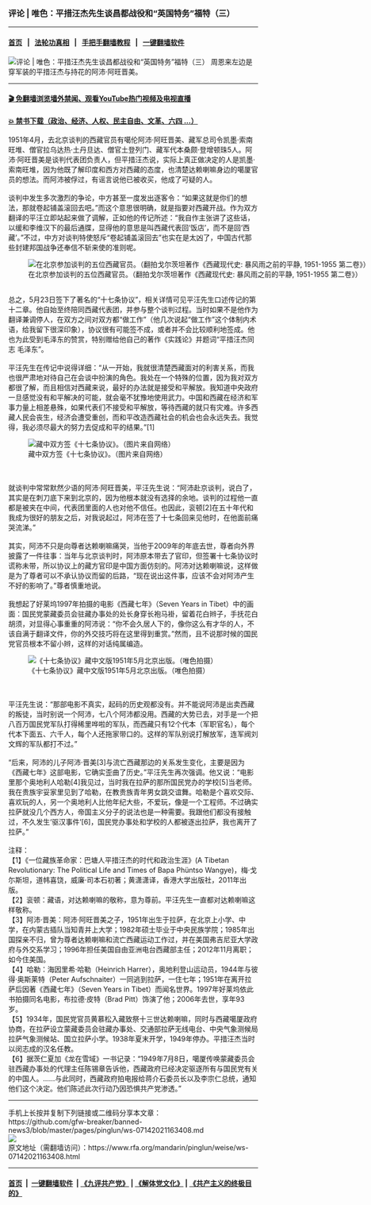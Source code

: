 ### 评论 | 唯色：平措汪杰先生谈昌都战役和“英国特务”福特（三）
------------------------

#### [首页](https://github.com/gfw-breaker/banned-news3/blob/master/README.md) &nbsp;&nbsp;|&nbsp;&nbsp; [法轮功真相](https://github.com/begood0513/basic/blob/master/README.md)  &nbsp;&nbsp;|&nbsp;&nbsp; [手把手翻墙教程](https://github.com/gfw-breaker/guides/wiki)  &nbsp;&nbsp;|&nbsp;&nbsp; [一键翻墙软件](https://github.com/gfw-breaker/nogfw/blob/master/README.md)  



<div id="headerimg">
 <img alt="评论 | 唯色：平措汪杰先生谈昌都战役和“英国特务”福特（三）" src="https://www.rfa.org/mandarin/pinglun/weise/ws-07142021163408.html/@@images/b78edc90-d79c-40fa-ab3f-03532a3ed654.jpeg" title="评论 | 唯色：平措汪杰先生谈昌都战役和“英国特务”福特（三）"/>
 <span class="lead_image_caption">
  周恩来左边是穿军装的平措汪杰与持花的阿沛·阿旺晋美。
 </span>
 <!-- zoomattribute -->
</div>

<hr/>


#### [ 🎬  免翻墙浏览墙外禁闻、观看YouTube热门视频及电视直播](http://78.141.236.197/)

#### [ 💥  禁书下载（政治、经济、人权、民主自由、文革、六四 ...）](http://78.141.236.197:10000/bbooks/)

<div id="storytext">
 <p>
  1951年4月，去北京谈判的西藏官员有噶伦阿沛·阿旺晋美、藏军总司令凯墨·索南旺堆、僧官拉乌达热·土丹旦达、僧官土登列门、藏军代本桑颇·登增顿珠5人。阿沛·阿旺晋美是谈判代表团负责人，但平措汪杰说，实际上真正做决定的人是凯墨·索南旺堆，因为他既了解印度和西方对西藏的态度，也清楚达赖喇嘛身边的噶厦官员的想法。而阿沛被俘过，有谣言说他已被收买，他成了可疑的人。
  <br/>
  <br/>
  谈判中发生多次激烈的争论，中方甚至一度发出逐客令：“如果这就是你们的想法，那就卷起铺盖滚回去吧。”而这个意思很明确，就是指要对西藏开战。作为双方翻译的平汪立即站起来做了调解，正如他的传记所述：“我自作主张讲了这些话，以缓和李维汉下的最后通牒，显得他的意思是叫西藏代表回‘饭店’，而不是回‘西藏’。”不过，中方对谈判特使怒斥“卷起铺盖滚回去”也实在是太凶了，中国古代那些封建邦国战争还奉信不斩来使的准则呢。
 </p>
 <p>
  <figure class="image-richtext image-inline captioned" style="width:3497px;">
   <img alt="在北京参加谈判的五位西藏官员。（翻拍戈尔茨坦著作《西藏现代史: 暴风雨之前的平静, 1951-1955 第二卷》）" src="https://www.rfa.org/mandarin/pinglun/weise/ws-07142021163408.html/4-002.jpg/@@images/6a23014c-cb07-4750-81bb-47ee0cbcfdc3.jpeg" title="2"/>
   <figcaption class="image-caption">
    在北京参加谈判的五位西藏官员。（翻拍戈尔茨坦著作《西藏现代史: 暴风雨之前的平静, 1951-1955 第二卷》）
   </figcaption>
   <small>
   </small>
  </figure>
  <br/>
  总之，5月23日签下了著名的“十七条协议”，相关详情可见平汪先生口述传记的第十二章。他自始至终陪同西藏代表团，并参与整个谈判过程。当时如果不是他作为翻译兼调停人，在双方之间对双方都“做工作”（他几次说起“做工作”这个体制内术语，给我留下很深印象），协议很有可能签不成，或者并不会比较顺利地签成。他也为此受到毛泽东的赞赏，特别赠给他自己的著作《实践论》并题词“平措汪杰同志 毛泽东”。
  <br/>
  <br/>
  平汪先生在传记中说得详细：“从一开始，我就很清楚西藏面对的利害关系，而我也很严肃地对待自己在会谈中扮演的角色。我处在一个特殊的位置，因为我对双方都很了解，而且相信对西藏来说，最好的办法就是接受和平解放。我知道中央政府一旦感觉没有和平解决的可能，就会毫不犹豫地使用武力。中国和西藏在经济和军事力量上相差悬殊，如果代表们不接受和平解放，等待西藏的就只有灾难。许多西藏人民会丧生，经济会遭受重创，而和平改造西藏社会的机会也会永远失去。我觉得，我必须尽最大的努力去促成和平的结果。”[1]
 </p>
 <p>
  <figure class="image-richtext image-inline captioned" style="width:900px;">
   <img alt="藏中双方签《十七条协议》。（图片来自网络）" src="https://www.rfa.org/mandarin/pinglun/weise/ws-07142021163408.html/4-003.jpg/@@images/fdfe29e9-ebc9-46bf-a63d-36f77ea8918e.jpeg" title="3"/>
   <figcaption class="image-caption">
    藏中双方签《十七条协议》。（图片来自网络）
   </figcaption>
   <small>
   </small>
  </figure>
  <br/>
  <br/>
  就谈判中常常默然少语的阿沛·阿旺晋美，平汪先生说：“阿沛赴京谈判，说白了，其实是在刺刀底下来到北京的，因为他根本就没有选择的余地。谈判的过程他一直都是被夹在中间，代表团里面的人也对他不信任。也因此，衮顿[2]在五十年代和我成为很好的朋友之后，对我说起过，阿沛在签了十七条回来见他时，在他面前痛哭流涕。”
  <br/>
  <br/>
  其实，阿沛不只是向尊者达赖喇嘛痛哭，当他于2009年的年底去世，尊者向外界披露了一件往事：当年与北京谈判时，阿沛原本带去了官印，但签署十七条协议时谎称未带，所以协议上的藏方官印是中国方面仿刻的。阿沛对达赖喇嘛说，这样做是为了尊者可以不承认协议而留的后路，“现在说出这件事，应该不会对阿沛产生不好的影响了。”尊者慎重地说。
  <br/>
  <br/>
  我想起了好莱坞1997年拍摄的电影《西藏七年》（Seven Years in Tibet）中的画面：国民党蒙藏委员会驻藏办事处的处长身穿长袍马褂，留着花白辫子，手抚花白胡须，对显得心事重重的阿沛说：“你不会久居人下的，像你这么有才华的人，不该自满于翻译文件，你的外交技巧将在这里得到重赏。”然而，且不说那时候的国民党官员根本不留小辫，这样的对话纯属编造。
 </p>
 <p>
  <figure class="image-richtext image-inline captioned" style="width:1440px;">
   <img alt="《十七条协议》藏中文版1951年5月北京出版。（唯色拍摄）" src="https://www.rfa.org/mandarin/pinglun/weise/ws-07142021163408.html/4-004.jpg/@@images/5e23538f-66fd-4747-903c-664059b5224d.jpeg" title="4"/>
   <figcaption class="image-caption">
    《十七条协议》藏中文版1951年5月北京出版。（唯色拍摄）
   </figcaption>
   <small>
   </small>
  </figure>
  <br/>
  <br/>
  平汪先生说：“那部电影不真实，起码的历史观都没有。并不能说阿沛是出卖西藏的叛徒，当时别说一个阿沛，七八个阿沛都没用。西藏的大势已去，对手是一个把八百万国民党军队打得稀里哗啦的军队，而西藏只有12个代本（军职官名），每个代本下面五、六千人，每个人还拖家带口的。这样的军队别说打解放军，连军阀刘文辉的军队都打不过。”
  <br/>
  <br/>
  “后来，阿沛的儿子阿沛·晋美[3]与流亡西藏那边的关系发生变化，主要是因为《西藏七年》这部电影，它确实歪曲了历史。”平汪先生再次强调。他又说：“电影里那个奥地利人哈勒[4]我见过，当时我在拉萨的那所国民党办的学校[5]当老师。我在贵族宇妥家里见到了哈勒，在教贵族青年男女跳交谊舞。哈勒是个喜欢交际、喜欢玩的人，另一个奥地利人比他年纪大些，不爱玩，像是一个工程师。不过确实拉萨就没几个西方人，帝国主义分子的说法也是一种需要。我跟他们都没有接触过，不久发生‘驱汉事件’[6]，国民党办事处和学校的人都被逐出拉萨，我也离开了拉萨。”
  <br/>
  <br/>
  注释：
  <br/>
  【1】《一位藏族革命家：巴塘人平措汪杰的时代和政治生涯》(A Tibetan Revolutionary: The Political Life and Times of Bapa Phüntso Wangye)，梅·戈尓斯坦，道帏喜饶，威廉·司本石初著；黄潇潇译，香港大学出版社，2011年出版。
  <br/>
  【2】衮顿：藏语，对达赖喇嘛的敬称，意为尊前。平汪先生一直都对达赖喇嘛这样敬称。
  <br/>
  【3】阿沛·晋美：阿沛·阿旺晋美之子，1951年出生于拉萨，在北京上小学、中学，在内蒙古插队当知青并上大学；1982年硕士毕业于中央民族学院；1985年出国探亲不归，曾为尊者达赖喇嘛和流亡西藏运动工作过，并在美国弗吉尼亚大学政府与外交系学习；1996年担任美国自由亚洲电台西藏部主任；2012年11月离职；如今住美国。
  <br/>
  【4】哈勒：海因里希·哈勒（Heinrich Harrer），奥地利登山运动员，1944年与彼得·奥斯莱特（Peter Aufschnaiter）一同逃到拉萨，一住七年；1951年在离开拉萨后因著《西藏七年》（Seven Years in Tibet）而闻名世界。1997年好莱坞依此书拍摄同名电影，布拉德·皮特（Brad Pitt）饰演了他；2006年去世，享年93岁。
  <br/>
  【5】1934年，国民党官员黄慕松入藏致祭十三世达赖喇嘛，同时与西藏噶厦政府协商，在拉萨设立蒙藏委员会驻藏办事处、交通部拉萨无线电台、中央气象测候局拉萨气象测候站、国立拉萨小学。1938年夏末开学，1949年停办。平措汪杰当时以闵志成的汉名任教。
  <br/>
  【6】据茨仁夏加《龙在雪域》一书记录：“1949年7月8日，噶厦传唤蒙藏委员会驻西藏办事处的代理主任陈锡章告诉他，西藏政府已经决定驱逐所有与国民党有关的中国人。……与此同时，西藏政府拍电报给蒋介石委员长以及李宗仁总统，通知他们这个决定。他们陈述此次行动乃因恐惧共产党渗透。”
 </p>
</div>

<hr/>
手机上长按并复制下列链接或二维码分享本文章：<br/>
https://github.com/gfw-breaker/banned-news3/blob/master/pages/pinglun/ws-07142021163408.md <br/>
<a href='https://github.com/gfw-breaker/banned-news3/blob/master/pages/pinglun/ws-07142021163408.md'><img src='https://github.com/gfw-breaker/banned-news3/blob/master/pages/pinglun/ws-07142021163408.md.png'/></a> <br/>
原文地址（需翻墙访问）：https://www.rfa.org/mandarin/pinglun/weise/ws-07142021163408.html


------------------------
#### [首页](https://github.com/gfw-breaker/banned-news3/blob/master/README.md) &nbsp;|&nbsp; [一键翻墙软件](https://github.com/gfw-breaker/nogfw/blob/master/README.md) &nbsp;| [《九评共产党》](https://github.com/gfw-breaker/9ping.md/blob/master/README.md#九评之一评共产党是什么) | [《解体党文化》](https://github.com/gfw-breaker/jtdwh.md/blob/master/README.md) | [《共产主义的终极目的》](https://github.com/gfw-breaker/gczydzjmd.md/blob/master/README.md)


<img src='http://gfw-breaker.win/banned-news3/pages/pinglun/ws-07142021163408.md' width='0px' height='0px'/>
